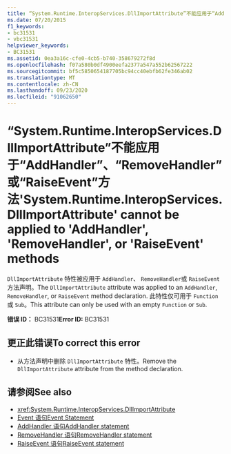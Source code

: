 ```yaml
---
title: “System.Runtime.InteropServices.DllImportAttribute”不能应用于“AddHandler”、“RemoveHandler”或“RaiseEvent”方法
ms.date: 07/20/2015
f1_keywords:
- bc31531
- vbc31531
helpviewer_keywords:
- BC31531
ms.assetid: 0ea3a16c-cfe0-4cb5-b740-358679272f8d
ms.openlocfilehash: f07a580b0df4900eefa2377a547a552b62567222
ms.sourcegitcommit: bf5c5850654187705bc94cc40ebfb62fe346ab02
ms.translationtype: MT
ms.contentlocale: zh-CN
ms.lasthandoff: 09/23/2020
ms.locfileid: "91062650"
---
```

# <a name="systemruntimeinteropservicesdllimportattribute-cannot-be-applied-to-addhandler-removehandler-or-raiseevent-methods"></a><span data-ttu-id="01927-102">“System.Runtime.InteropServices.DllImportAttribute”不能应用于“AddHandler”、“RemoveHandler”或“RaiseEvent”方法</span><span class="sxs-lookup"><span data-stu-id="01927-102">'System.Runtime.InteropServices.DllImportAttribute' cannot be applied to 'AddHandler', 'RemoveHandler', or 'RaiseEvent' methods</span></span>

<span data-ttu-id="01927-103">`DllImportAttribute` 特性被应用于 `AddHandler`、 `RemoveHandler`或 `RaiseEvent` 方法声明。</span><span class="sxs-lookup"><span data-stu-id="01927-103">The `DllImportAttribute` attribute was applied to an `AddHandler`, `RemoveHandler`, or `RaiseEvent` method declaration.</span></span> <span data-ttu-id="01927-104">此特性仅可用于 `Function` 或 `Sub`。</span><span class="sxs-lookup"><span data-stu-id="01927-104">This attribute can only be used with an empty `Function` or `Sub`.</span></span>  
  
 <span data-ttu-id="01927-105">**错误 ID：** BC31531</span><span class="sxs-lookup"><span data-stu-id="01927-105">**Error ID:** BC31531</span></span>  
  
## <a name="to-correct-this-error"></a><span data-ttu-id="01927-106">更正此错误</span><span class="sxs-lookup"><span data-stu-id="01927-106">To correct this error</span></span>  
  
- <span data-ttu-id="01927-107">从方法声明中删除 `DllImportAttribute` 特性。</span><span class="sxs-lookup"><span data-stu-id="01927-107">Remove the `DllImportAttribute` attribute from the method declaration.</span></span>  
  
## <a name="see-also"></a><span data-ttu-id="01927-108">请参阅</span><span class="sxs-lookup"><span data-stu-id="01927-108">See also</span></span>

- <xref:System.Runtime.InteropServices.DllImportAttribute>
- [<span data-ttu-id="01927-109">Event 语句</span><span class="sxs-lookup"><span data-stu-id="01927-109">Event Statement</span></span>](../language-reference/statements/event-statement.md)
- [<span data-ttu-id="01927-110">AddHandler 语句</span><span class="sxs-lookup"><span data-stu-id="01927-110">AddHandler statement</span></span>](../language-reference/statements/addhandler-statement.md)
- [<span data-ttu-id="01927-111">RemoveHandler 语句</span><span class="sxs-lookup"><span data-stu-id="01927-111">RemoveHandler statement</span></span>](../language-reference/statements/removehandler-statement.md)
- [<span data-ttu-id="01927-112">RaiseEvent 语句</span><span class="sxs-lookup"><span data-stu-id="01927-112">RaiseEvent statement</span></span>](../language-reference/statements/raiseevent-statement.md)

